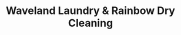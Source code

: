 ---
title: "Waveland Laundry & Rainbow Dry Cleaning"
url: /des-moines/waveland-laundry-and-rainbow-dry-cleaning/
shop: laundry
---